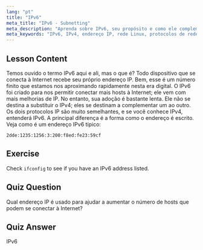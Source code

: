 ```yaml
---
lang: "pt"
title: "IPv6"
meta_title: "IPv6 - Subnetting"
meta_description: "Aprenda sobre IPv6, seu propósito e como ele complementa o IPv4. Entenda o endereçamento IPv6 e seu papel na conexão de mais dispositivos à internet."
meta_keywords: "IPv6, IPv4, endereço IP, rede Linux, protocolos de rede, iniciante, tutorial, guia"
---
```


## Lesson Content

Temos ouvido o termo IPv6 aqui e ali, mas o que é? Todo dispositivo que se conecta à Internet recebe seu próprio endereço IP. Bem, esse é um número finito que estamos nos aproximando rapidamente nesta era digital. O IPv6 foi criado para nos permitir conectar mais hosts à Internet; ele vem com mais melhorias de IP. No entanto, sua adoção é bastante lenta. Ele não se destina a substituir o IPv4; eles se destinam a complementar um ao outro. Os dois protocolos IP são muito semelhantes, e se você conhece IPv4, entenderá IPv6. A principal diferença é a forma como o endereço é escrito. Veja como é um endereço IPv6 típico:

```plaintext
2dde:1235:1256:3:200:f8ed:fe23:59cf
```

## Exercise

Check `ifconfig` to see if you have an IPv6 address listed.

## Quiz Question

Qual endereço IP é usado para ajudar a aumentar o número de hosts que podem se conectar à Internet?

## Quiz Answer

IPv6
